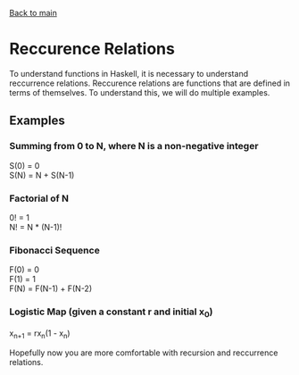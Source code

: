 [Back to main](https://jd-anabi.github.io/functional-programming/)  

# Reccurence Relations
To understand functions in Haskell, it is necessary to understand reccurrence relations. 
Reccurence relations are functions that are defined in terms of themselves. To understand this, 
we will do multiple examples.

## Examples
### Summing from 0 to N, where N is a non-negative integer
S(0) = 0  
S(N) = N + S(N-1)
### Factorial of N
0! = 1  
N! = N * (N-1)!
### Fibonacci Sequence
F(0) = 0  
F(1) = 1  
F(N) = F(N-1) + F(N-2)
### Logistic Map (given a constant r and initial x<sub>0</sub>)
x<sub>n+1</sub> = rx<sub>n</sub>(1 - x<sub>n</sub>)  

Hopefully now you are more comfortable with recursion and reccurrence relations.
